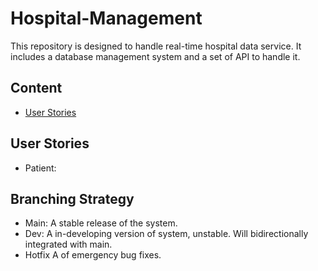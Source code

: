 # Hospital-Management
This repository is designed to handle real-time hospital data service.
It includes a database management system and a set of API to handle it.

## Content
- [User Stories](#user-stories)

## User Stories
- Patient:

## Branching Strategy
- Main:     A stable release of the system.
- Dev:      A in-developing version of system, unstable. Will bidirectionally integrated with main.
- Hotfix    A of emergency bug fixes. 
